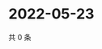 # 2022-05-23

共 0 条

<!-- BEGIN WEIBO -->
<!-- 最后更新时间 Mon May 23 2022 06:12:49 GMT+0800 (China Standard Time) -->

<!-- END WEIBO -->
